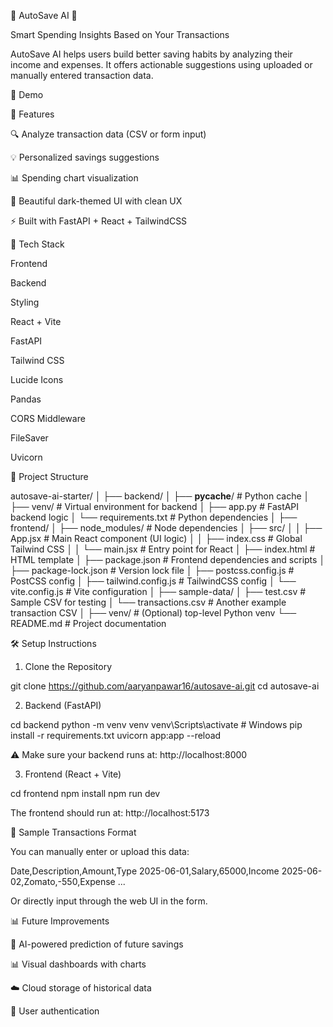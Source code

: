 🧠 AutoSave AI 💸

Smart Spending Insights Based on Your Transactions

AutoSave AI helps users build better saving habits by analyzing their income and expenses. It offers actionable suggestions using uploaded or manually entered transaction data.

📸 Demo



🚀 Features

🔍 Analyze transaction data (CSV or form input)

💡 Personalized savings suggestions

📊 Spending chart visualization

🌙 Beautiful dark-themed UI with clean UX

⚡ Built with FastAPI + React + TailwindCSS

🧩 Tech Stack

Frontend

Backend

Styling

React + Vite

FastAPI

Tailwind CSS

Lucide Icons

Pandas

CORS Middleware

FileSaver

Uvicorn


📁 Project Structure

autosave-ai-starter/
│
├── backend/
│   ├── __pycache__/         # Python cache
│   ├── venv/                # Virtual environment for backend
│   ├── app.py               # FastAPI backend logic
│   └── requirements.txt     # Python dependencies
│
├── frontend/
│   ├── node_modules/        # Node dependencies
│   ├── src/
│   │   ├── App.jsx          # Main React component (UI logic)
│   │   ├── index.css        # Global Tailwind CSS
│   │   └── main.jsx         # Entry point for React
│   ├── index.html           # HTML template
│   ├── package.json         # Frontend dependencies and scripts
│   ├── package-lock.json    # Version lock file
│   ├── postcss.config.js    # PostCSS config
│   ├── tailwind.config.js   # TailwindCSS config
│   └── vite.config.js       # Vite configuration
│
├── sample-data/
│   ├── test.csv             # Sample CSV for testing
│   └── transactions.csv     # Another example transaction CSV
│
├── venv/                    # (Optional) top-level Python venv
└── README.md                # Project documentation

🛠️ Setup Instructions

1. Clone the Repository

git clone https://github.com/aaryanpawar16/autosave-ai.git
cd autosave-ai

2. Backend (FastAPI)

cd backend
python -m venv venv
venv\Scripts\activate  # Windows
pip install -r requirements.txt
uvicorn app:app --reload

⚠️ Make sure your backend runs at: http://localhost:8000

3. Frontend (React + Vite)

cd frontend
npm install
npm run dev

The frontend should run at: http://localhost:5173

🔪 Sample Transactions Format

You can manually enter or upload this data:

Date,Description,Amount,Type
2025-06-01,Salary,65000,Income
2025-06-02,Zomato,-550,Expense
...

Or directly input through the web UI in the form.

📊 Future Improvements

🧠 AI-powered prediction of future savings

📊 Visual dashboards with charts

☁️ Cloud storage of historical data

👤 User authentication

